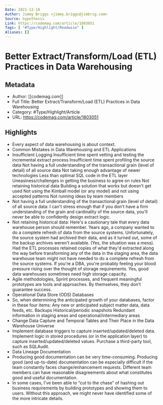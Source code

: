 ```yaml
---
Date: 2021-12-18
Author: Jimmy Briggs <jimmy.briggs@jimbrig.com>
Source: hypothesis
Link: https://codemag.com/article/1803051
Tags: [ "#Type/Highlight/Readwise" ]
Aliases: []
---
```

# Better Extract/Transform/Load (ETL) Practices in Data Warehousing

## Metadata
- Author: [[codemag.com]]
- Full Title: Better Extract/Transform/Load (ETL) Practices in Data Warehousing
- Category: #Type/Highlight/Article
- URL: https://codemag.com/article/1803051

## Highlights
- Every aspect of data warehousing is about context.
- Common Mistakes in Data Warehousing and ETL Applications
- Insufficient Logging
  Insufficient time spent vetting and testing the incremental extract process
  Insufficient time spent profiling the source data
  Not having a full understanding of the transactional grain (level of detail) of all source data
  Not taking enough advantage of newer technologies
  Less than optimal SQL code in the ETL layer
  Uneasiness/challenges in getting the business to agree on rules
  Not retaining historical data
  Building a solution that works but doesn't get used
  Not using the Kimball model (or any model) and not using accepted patterns
  Not running ideas by team members
- Not having a full understanding of the transactional grain (level of detail) of all source data: I can't stress enough that if you don't have a firm understanding of the grain and cardinality of the source data, you'll never be able to confidently design extract logic.
- Not retaining historical data: Here's a cautionary tale that every data warehouse person should remember. Years ago, a company wanted to do a complete refresh of data from the source systems. Unfortunately, the source system had archived their data, and as it turned out, some of the backup archives weren't available. (Yes, the situation was a mess). Had the ETL processes retained copies of what they'd extracted along the way before transforming any of the data in the staging area, the data warehouse team might not have needed to do a complete refresh from the source systems. If you're a DBA, you're probably feeling your blood pressure rising over the thought of storage requirements. Yes, good data warehouses sometimes need high storage capacity.
- Agile methodologies, Sprint processes, and frequent meaningful prototypes are tools and approaches. By themselves, they don't guarantee success.
- Operational Data Store (ODS) Databases
- So, when determining the anticipated growth of your databases, factor in these four items:
  Any new or anticipated subject matter data, data feeds, etc.
  Backups
  Historical/periodic snapshots
  Redundant information in staging areas and operational/intermediary areas
- Change Data Capture and Temporal Tables and Their Place in the Data Warehouse Universe
- Implement database triggers to capture inserted/updated/deleted data.
  Implement logic in stored procedures (or in the application layer) to capture inserted/updated/deleted values.
  Purchase a third-party tool, such as SQLAudit.
- Data Lineage Documentation
- Producing good documentation can be very time-consuming.
  Producing good (and up-to-date) documentation can be especially difficult if the team constantly faces change/enhancement requests.
  Different team members can have reasonable disagreements about what constitutes good and useful documentation.
- In some cases, I've been able to “cut to the chase” of hashing out business requirements by building prototypes and showing them to users. Without this approach, we might never have identified some of the more intricate details.
